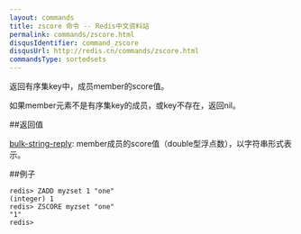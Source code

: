 ```yaml
---
layout: commands
title: zscore 命令 -- Redis中文资料站
permalink: commands/zscore.html
disqusIdentifier: command_zscore
disqusUrl: http://redis.cn/commands/zscore.html
commandsType: sortedsets
---
```


返回有序集key中，成员member的score值。

如果member元素不是有序集key的成员，或key不存在，返回nil。

##返回值

[bulk-string-reply](/topics/protocol#bulk-string-reply): member成员的score值（double型浮点数），以字符串形式表示。

##例子

	redis> ZADD myzset 1 "one"
	(integer) 1
	redis> ZSCORE myzset "one"
	"1"
	redis> 
